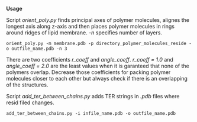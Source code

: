 **Usage**

Script *orient_poly.py* finds principal axes of polymer molecules, alignes the longest axis along z-axis and then places polymer molecules in rings around ridges of lipid membrane. *-n* specifies number of layers.
```
orient_poly.py -m membrane.pdb -p directory_polymer_molecules_reside -o outfile_name.pdb -n 3
```
There are two coefficients *r_coeff* and *angle_coeff*. *r_coeff = 1.0* and *angle_coeff = 2.0* are the least values when it is garanteed that none of the polymers overlap. Decrease those coefficients for packing polymer molecules closer to each other but always check if there is an overlapping of the structures.

Script *add_ter_between_chains.py* adds TER strings in *.pdb* files where resid filed changes.
```
add_ter_between_chains.py -i infile_name.pdb -o outfile_name.pdb
```

